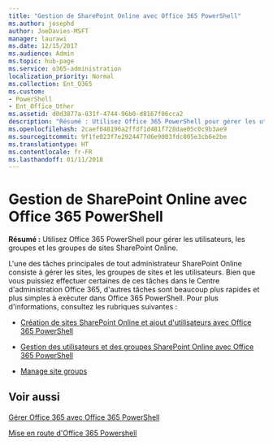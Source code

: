 ```yaml
---
title: "Gestion de SharePoint Online avec Office 365 PowerShell"
ms.author: josephd
author: JoeDavies-MSFT
manager: laurawi
ms.date: 12/15/2017
ms.audience: Admin
ms.topic: hub-page
ms.service: o365-administration
localization_priority: Normal
ms.collection: Ent_O365
ms.custom:
- PowerShell
- Ent_Office_Other
ms.assetid: d0d3877a-831f-4744-96b0-d8167f06cca2
description: "Résumé : Utilisez Office 365 PowerShell pour gérer les utilisateurs, les groupes et les groupes de sites SharePoint Online."
ms.openlocfilehash: 2caef048196a2ffdf1d481f728dae05c0c9b3ae9
ms.sourcegitcommit: 9f1fe023f7e2924477d6e9003fdc805e3cb6e2be
ms.translationtype: HT
ms.contentlocale: fr-FR
ms.lasthandoff: 01/11/2018
---
```

# <a name="manage-sharepoint-online-with-office-365-powershell"></a>Gestion de SharePoint Online avec Office 365 PowerShell

 **Résumé :** Utilisez Office 365 PowerShell pour gérer les utilisateurs, les groupes et les groupes de sites SharePoint Online.
  
L'une des tâches principales de tout administrateur SharePoint Online consiste à gérer les sites, les groupes de sites et les utilisateurs. Bien que vous puissiez effectuer certaines de ces tâches dans le Centre d'administration Office 365, d'autres tâches sont beaucoup plus rapides et plus simples à exécuter dans Office 365 PowerShell. Pour plus d'informations, consultez les rubriques suivantes :
  
- [Création de sites SharePoint Online et ajout d'utilisateurs avec Office 365 PowerShell]((http://technet.microsoft.com/library/c55d4ccf-ab36-481a-a285-c40234e11abd.aspx))
    
- [Gestion des utilisateurs et des groupes SharePoint Online avec Office 365 PowerShell]((http://technet.microsoft.com/library/9680af2e-a965-4e62-92ee-da72105c7800.aspx))
    
- [Manage site groups]((http://technet.microsoft.com/library/122f4099-c78d-4cce-bab0-4343b04596ae.aspx))
    
## <a name="see-also"></a>Voir aussi

#### 

[Gérer Office 365 avec Office 365 PowerShell](manage-office-365-with-office-365-powershell.md)
  
[Mise en route d'Office 365 Powershell](getting-started-with-office-365-powershell.md)

